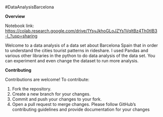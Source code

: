 #DataAnalysisBarcelona

**Overview**

Notebook link: https://colab.research.google.com/drive/1YsyJkhoGLoJZYs1VqltBz4Th0tIB3-I_?usp=sharing

Welcome to a data analysis of a data set about Barcelona Spain that in order to understand the cities tourist patterns in rideshare. I used Pandas and various other libraries in the python to do data analysis of the data set. You can experiment and even change the dataset to run more analysis.  

**Contributing**


Contributions are welcome! To contribute:

1. Fork the repository.
2. Create a new branch for your changes.
3. Commit and push your changes to your fork.
4. Open a pull request to merge changes.
Please follow GitHub’s contributing guidelines and provide documentation for your changes

